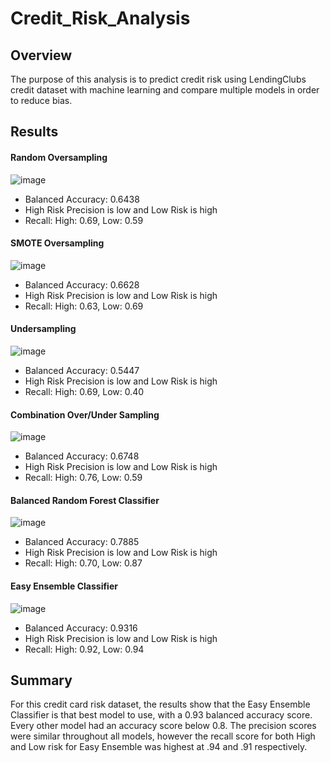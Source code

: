 # Credit_Risk_Analysis


## Overview

The purpose of this analysis is to predict credit risk using LendingClubs credit dataset with machine learning and compare multiple models in order to reduce bias.


## Results

#### Random Oversampling</br>
 ![image](https://user-images.githubusercontent.com/102704559/183259929-1e54b36e-72c9-4c70-84b2-31e7487c9bf5.png)</br>
 - Balanced Accuracy: 0.6438</br>
 - High Risk Precision is low and Low Risk is high</br>
 - Recall: High: 0.69, Low: 0.59</br>


#### SMOTE Oversampling</br>
![image](https://user-images.githubusercontent.com/102704559/183259952-0d205d59-ea93-439a-8be8-70b9f3aa949a.png)
- Balanced Accuracy: 0.6628
- High Risk Precision is low and Low Risk is high</br>
- Recall: High: 0.63, Low: 0.69

#### Undersampling</br>
![image](https://user-images.githubusercontent.com/102704559/183259959-268fc3ef-ce92-47a0-9e57-4280076fea55.png)
- Balanced Accuracy: 0.5447
- High Risk Precision is low and Low Risk is high</br>
- Recall: High: 0.69, Low: 0.40

#### Combination Over/Under Sampling</br>
![image](https://user-images.githubusercontent.com/102704559/183259994-320458c9-0376-4f9f-8b21-0964562a5edd.png)
- Balanced Accuracy: 0.6748
- High Risk Precision is low and Low Risk is high</br>
- Recall: High: 0.76, Low: 0.59


#### Balanced Random Forest Classifier</br>
![image](https://user-images.githubusercontent.com/102704559/183260032-1575363b-1c36-401b-91c4-356fbf40bfdd.png)
- Balanced Accuracy: 0.7885
- High Risk Precision is low and Low Risk is high</br>
- Recall: High: 0.70, Low: 0.87

#### Easy Ensemble Classifier</br>
![image](https://user-images.githubusercontent.com/102704559/183260049-45bd3dce-6727-4a41-ae27-fc638a8a8f22.png)
- Balanced Accuracy: 0.9316
- High Risk Precision is low and Low Risk is high</br>
- Recall: High: 0.92, Low: 0.94


## Summary

For this credit card risk dataset, the results show that the Easy Ensemble Classifier is that best model to use, with a 0.93 balanced accuracy score. Every other model had an accuracy score below 0.8. The precision scores were similar throughout all models, however the recall score for both High and Low risk for Easy Ensemble was highest at .94 and .91 respectively.
